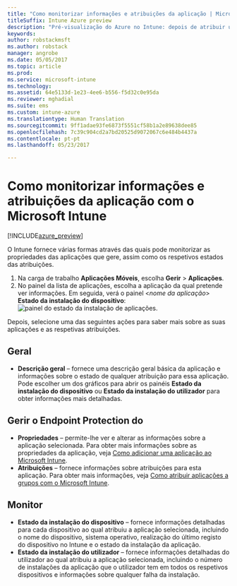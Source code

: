 ```yaml
---
title: "Como monitorizar informações e atribuições da aplicação | Microsoft Docs"
titleSuffix: Intune Azure preview
description: "Pré-visualização do Azure no Intune: depois de atribuir uma aplicação aos utilizadores ou dispositivos, utilize estas informações para o ajudar a monitorizar o estado."
keywords: 
author: robstackmsft
ms.author: robstack
manager: angrobe
ms.date: 05/05/2017
ms.topic: article
ms.prod: 
ms.service: microsoft-intune
ms.technology: 
ms.assetid: 64e5133d-1e23-4ee6-b556-f5d32c0e95da
ms.reviewer: mghadial
ms.suite: ems
ms.custom: intune-azure
ms.translationtype: Human Translation
ms.sourcegitcommit: 9ff1adae93fe6873f5551cf58b1a2e89638dee85
ms.openlocfilehash: 7c39c904cd2a7bd20525d9072067c6e484b4437a
ms.contentlocale: pt-pt
ms.lasthandoff: 05/23/2017

---
```


# <a name="how-to-monitor-app-information-and-assignments-with-microsoft-intune"></a>Como monitorizar informações e atribuições da aplicação com o Microsoft Intune

[!INCLUDE[azure_preview](./includes/azure_preview.md)]

O Intune fornece várias formas através das quais pode monitorizar as propriedades das aplicações que gere, assim como os respetivos estados das atribuições.

1. Na carga de trabalho **Aplicações Móveis**, escolha **Gerir** > **Aplicações**.
2. No painel da lista de aplicações, escolha a aplicação da qual pretende ver informações. Em seguida, verá o painel <*nome da aplicação*> **Estado da instalação do dispositivo**: ![painel do estado da instalação de aplicações.](./media/monitor-apps.png)

Depois, selecione uma das seguintes ações para saber mais sobre as suas aplicações e as respetivas atribuições.

## <a name="general"></a>Geral

- **Descrição geral** – fornece uma descrição geral básica da aplicação e informações sobre o estado de qualquer atribuição para essa aplicação. Pode escolher um dos gráficos para abrir os painéis **Estado da instalação do dispositivo** ou **Estado da instalação do utilizador** para obter informações mais detalhadas.

## <a name="manage"></a>Gerir o Endpoint Protection do

- **Propriedades** – permite-lhe ver e alterar as informações sobre a aplicação selecionada. Para obter mais informações sobre as propriedades da aplicação, veja [Como adicionar uma aplicação ao Microsoft Intune](apps-add.md).
- **Atribuições** – fornece informações sobre atribuições para esta aplicação. Para obter mais informações, veja [Como atribuir aplicações a grupos com o Microsoft Intune](apps-deploy.md).

## <a name="monitor"></a>Monitor

- **Estado da instalação do dispositivo** – fornece informações detalhadas para cada dispositivo ao qual atribuiu a aplicação selecionada, incluindo o nome do dispositivo, sistema operativo, realização do último registo do dispositivo no Intune e o estado da instalação da aplicação.
- **Estado da instalação do utilizador** – fornece informações detalhadas do utilizador ao qual atribuiu a aplicação selecionada, incluindo o número de instalações da aplicação que o utilizador tem em todos os respetivos dispositivos e informações sobre qualquer falha da instalação.
